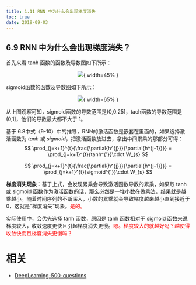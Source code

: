 ```yaml
---
title: 1.11 RNN 中为什么会出现梯度消失
toc: true
date: 2019-09-03
---
```


## 6.9 RNN 中为什么会出现梯度消失？

首先来看 tanh 函数的函数及导数图如下所示：

<center>

![](http://images.iterate.site/blog/image/20190722/ixiOvxKjmRsR.jpg?imageslim){ width=45% }

</center>


sigmoid函数的函数及导数图如下所示：

<center>

![](http://images.iterate.site/blog/image/20190722/OEtthch7MiF8.jpg?imageslim){ width=65% }

</center>


从上图观察可知，sigmoid函数的导数范围是(0,0.25]，tach函数的导数范围是(0,1]，他们的导数最大都不大于 1。

基于 6.8中式（9-10）中的推导，RNN的激活函数是嵌套在里面的，如果选择激活函数为 $tanh$ 或 $sigmoid$，把激活函数放进去，拿出中间累乘的那部分可得：
$$
\prod_{j=k+1}^{t}{\frac{\partial{h^{j}}}{\partial{h^{j-1}}}} = \prod_{j=k+1}^{t}{tanh^{'}}\cdot W_{s}
$$

$$
\prod_{j=k+1}^{t}{\frac{\partial{h^{j}}}{\partial{h^{j-1}}}} = \prod_{j=k+1}^{t}{sigmoid^{'}}\cdot W_{s}
$$

**梯度消失现象**：基于上式，会发现累乘会导致激活函数导数的累乘，如果取 tanh 或 sigmoid 函数作为激活函数的话，那么必然是一堆小数在做乘法，结果就是越乘越小。随着时间序列的不断深入，小数的累乘就会导致梯度越来越小直到接近于 $0$，这就是“梯度消失“现象。<span style="color:red;">是的。</span>

实际使用中，会优先选择 tanh 函数，原因是 tanh 函数相对于 sigmoid 函数来说梯度较大，收敛速度更快且引起梯度消失更慢。<span style="color:red;">嗯。梯度较大的就越好吗？越使得收敛快而且梯度消失更慢吗？</span>








# 相关

- [DeepLearning-500-questions](https://github.com/scutan90/DeepLearning-500-questions)
